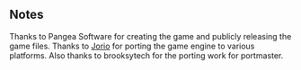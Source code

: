 ## Notes

Thanks to Pangea Software for creating the game and publicly releasing the game files. Thanks to [Jorio](https://github.com/jorio/Bugdom) for porting the game engine to various platforms.  Also thanks to brooksytech for the porting work for portmaster.

